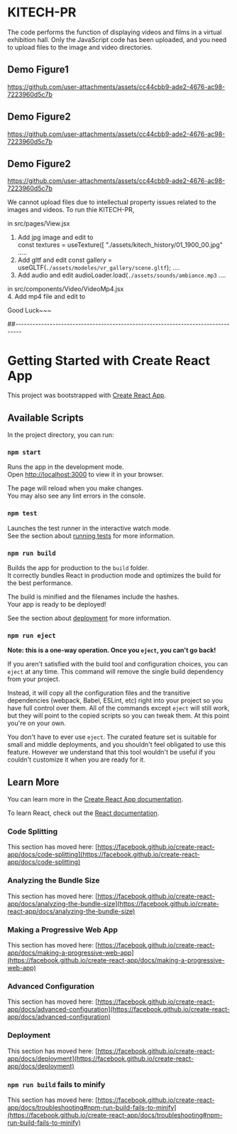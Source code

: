 # KITECH-PR
The code performs the function of displaying videos and films in a virtual exhibition hall.
Only the JavaScript code has been uploaded, and you need to upload files to the image and video directories.

## Demo Figure1
https://github.com/user-attachments/assets/cc44cbb9-ade2-4676-ac98-7223960d5c7b

## Demo Figure2
https://github.com/user-attachments/assets/cc44cbb9-ade2-4676-ac98-7223960d5c7b

## Demo Figure2
https://github.com/user-attachments/assets/cc44cbb9-ade2-4676-ac98-7223960d5c7b

We cannot upload files due to intellectual property issues related to the images and videos.
To run thie KITECH-PR, 

in src/pages/View.jsx

1. Add jpg image and edit to  
   const textures = useTexture([
    "./assets/kitech_history/01_1900_00.jpg"
.....
2. Add gltf and edit
   const gallery    = useGLTF(`./assets/modeles/vr_gallery/scene.gltf`); 
   ....
3. Add audio and edit 
   audioLoader.load(`./assets/sounds/ambiance.mp3`
   ....

in src/components/Video/VideoMp4.jsx   
4. Add  mp4 file and edit 
 to <VideoText muted={!isClicked} url= "./assets/video/kitech_5min_640x360.mp4" />

Good Luck~~~
 
##--------------------------------------------------------------------------------
# Getting Started with Create React App

This project was bootstrapped with [Create React App](https://github.com/facebook/create-react-app).

## Available Scripts

In the project directory, you can run:

### `npm start`

Runs the app in the development mode.\
Open [http://localhost:3000](http://localhost:3000) to view it in your browser.

The page will reload when you make changes.\
You may also see any lint errors in the console.

### `npm test`

Launches the test runner in the interactive watch mode.\
See the section about [running tests](https://facebook.github.io/create-react-app/docs/running-tests) for more information.

### `npm run build`

Builds the app for production to the `build` folder.\
It correctly bundles React in production mode and optimizes the build for the best performance.

The build is minified and the filenames include the hashes.\
Your app is ready to be deployed!

See the section about [deployment](https://facebook.github.io/create-react-app/docs/deployment) for more information.

### `npm run eject`

**Note: this is a one-way operation. Once you `eject`, you can't go back!**

If you aren't satisfied with the build tool and configuration choices, you can `eject` at any time. This command will remove the single build dependency from your project.

Instead, it will copy all the configuration files and the transitive dependencies (webpack, Babel, ESLint, etc) right into your project so you have full control over them. All of the commands except `eject` will still work, but they will point to the copied scripts so you can tweak them. At this point you're on your own.

You don't have to ever use `eject`. The curated feature set is suitable for small and middle deployments, and you shouldn't feel obligated to use this feature. However we understand that this tool wouldn't be useful if you couldn't customize it when you are ready for it.

## Learn More

You can learn more in the [Create React App documentation](https://facebook.github.io/create-react-app/docs/getting-started).

To learn React, check out the [React documentation](https://reactjs.org/).

### Code Splitting

This section has moved here: [https://facebook.github.io/create-react-app/docs/code-splitting](https://facebook.github.io/create-react-app/docs/code-splitting)

### Analyzing the Bundle Size

This section has moved here: [https://facebook.github.io/create-react-app/docs/analyzing-the-bundle-size](https://facebook.github.io/create-react-app/docs/analyzing-the-bundle-size)

### Making a Progressive Web App

This section has moved here: [https://facebook.github.io/create-react-app/docs/making-a-progressive-web-app](https://facebook.github.io/create-react-app/docs/making-a-progressive-web-app)

### Advanced Configuration

This section has moved here: [https://facebook.github.io/create-react-app/docs/advanced-configuration](https://facebook.github.io/create-react-app/docs/advanced-configuration)

### Deployment

This section has moved here: [https://facebook.github.io/create-react-app/docs/deployment](https://facebook.github.io/create-react-app/docs/deployment)

### `npm run build` fails to minify

This section has moved here: [https://facebook.github.io/create-react-app/docs/troubleshooting#npm-run-build-fails-to-minify](https://facebook.github.io/create-react-app/docs/troubleshooting#npm-run-build-fails-to-minify)
